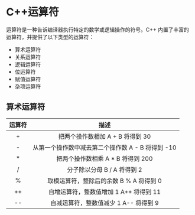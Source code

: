 # C++运算符
运算符是一种告诉编译器执行特定的数学或逻辑操作的符号。C++ 内置了丰富的运算符，并提供了以下类型的运算符：

- 算术运算符
- 关系运算符
- 逻辑运算符
- 位运算符
- 赋值运算符
- 杂项运算符

## 算术运算符
| 运算符 | 描述 |
| :-: | :-: |
| +	| 把两个操作数相加	A + B 将得到 30 |
| -	| 从第一个操作数中减去第二个操作数	A - B 将得到 -10 |
| *	| 把两个操作数相乘	A * B 将得到 200 |
| /	| 分子除以分母	B / A 将得到 2 |
| %	| 取模运算符，整除后的余数	B % A 将得到 0 |
| ++	| 自增运算符，整数值增加 1	A++ 将得到 11 |
| --	| 自减运算符，整数值减少 1	A-- 将得到 9 |
